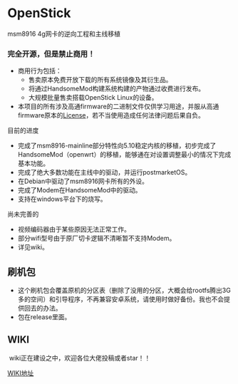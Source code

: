 # OpenStick
msm8916 4g网卡的逆向工程和主线移植

### 完全开源，但是禁止商用！

* 商用行为包括： 
  * 售卖原本免费开放下载的所有系统镜像及其衍生品。
  * 将通过HandsomeMod构建系统构建的产物通过收费进行发布。
  * 大规模批量售卖搭载OpenStick Linux的设备。
* 本项目的所有涉及高通firmware的二进制文件仅供学习用途，并服从高通firmware原本的[License](https://github.com/HandsomeMod/qcom-firmware/blob/main/LICENSE)，若不当使用造成任何法律问题后果自负。

目前的进度

* 完成了msm8916-mainline部分特性向5.10稳定内核的移植，初步完成了HandsomeMod（openwrt）的移植，能够通在对设置调整最小的情况下完成基本功能。
* 完成了绝大多数功能在主线中的驱动，并运行postmarketOS。
* 在Debian中驱动了msm8916网卡所有的外设。
* 完成了Modem在HandsomeMod中的驱动。
* 支持在windows平台下的烧写。

尚未完善的

* 视频编码器由于某些原因无法正常工作。
* 部分wifi型号由于原厂切卡逻辑不清晰暂不支持Modem。
* 详见wiki。

## 刷机包

* 这个刷机包会覆盖原机的分区表（删除了没用的分区，大概会给rootfs腾出3G多的空间）和引导程序，不再兼容安卓系统，请使用时做好备份。我也不会提供回去的办法。
* 包在release里面。

## WIKI 

​     wiki正在建设之中，欢迎各位大佬投稿或者star！！

  [WIKI地址](https://www.kancloud.cn/handsomehacker/openstick/content)
